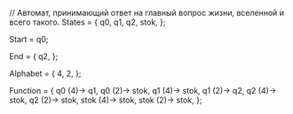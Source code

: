 // Автомат, принимающий ответ на главный вопрос жизни, вселенной и всего такого.
States = {
    q0,
    q1,
    q2,
    stok,
};

Start = q0;

End = {
    q2,
};

Alphabet = {
    4,
    2,
};

Function = {
    q0 (4)-> q1,
    q0 (2)-> stok,
    q1 (4)-> stok,
    q1 (2)-> q2,
    q2 (4)-> stok,
    q2 (2)-> stok,
    stok (4)-> stok,
    stok (2)-> stok,
};

